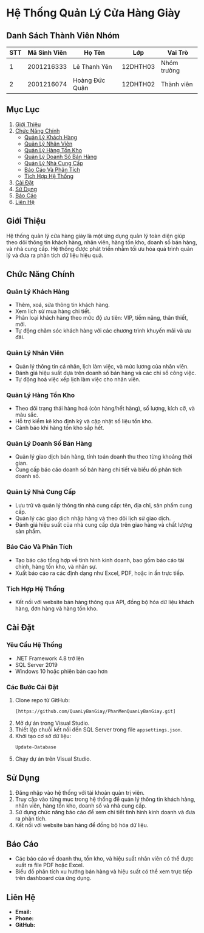 # Hệ Thống Quản Lý Cửa Hàng Giày
## Danh Sách Thành Viên Nhóm

| STT | Mã Sinh Viên | Họ Tên          | Lớp          | Vai Trò      |
| --- | ------------ | --------------- | ------------ | ------------ |
| 1   | 2001216333     | Lê Thanh Yên    | 12DHTH03    | Nhóm trưởng |
| 2   | 2001216074     | Hoàng Đức Quân      | 12DHTH02    | Thành viên |


## Mục Lục
1. [Giới Thiệu](#giới-thiệu)
2. [Chức Năng Chính](#chức-năng-chính)
    - [Quản Lý Khách Hàng](#quản-lý-khách-hàng)
    - [Quản Lý Nhân Viên](#quản-lý-nhân-viên)
    - [Quản Lý Hàng Tồn Kho](#quản-lý-hàng-tồn-kho)
    - [Quản Lý Doanh Số Bán Hàng](#quản-lý-doanh-số-bán-hàng)
    - [Quản Lý Nhà Cung Cấp](#quản-lý-nhà-cung-cấp)
    - [Báo Cáo Và Phân Tích](#báo-cáo-và-phân-tích)
    - [Tích Hợp Hệ Thống](#tích-hợp-hệ-thống)
3. [Cài Đặt](#cài-đặt)
4. [Sử Dụng](#sử-dụng)
5. [Báo Cáo](#báo-cáo)
6. [Liên Hệ](#liên-hệ)

## Giới Thiệu
Hệ thống quản lý cửa hàng giày là một ứng dụng quản lý toàn diện giúp theo dõi thông tin khách hàng, nhân viên, hàng tồn kho, doanh số bán hàng, và nhà cung cấp. Hệ thống được phát triển nhằm tối ưu hóa quá trình quản lý và đưa ra phân tích dữ liệu hiệu quả.

## Chức Năng Chính

### Quản Lý Khách Hàng
- Thêm, xoá, sửa thông tin khách hàng.
- Xem lịch sử mua hàng chi tiết.
- Phân loại khách hàng theo mức độ ưu tiên: VIP, tiềm năng, thân thiết, mới.
- Tự động chăm sóc khách hàng với các chương trình khuyến mãi và ưu đãi.

### Quản Lý Nhân Viên
- Quản lý thông tin cá nhân, lịch làm việc, và mức lương của nhân viên.
- Đánh giá hiệu suất dựa trên doanh số bán hàng và các chỉ số công việc.
- Tự động hoá việc xếp lịch làm việc cho nhân viên.

### Quản Lý Hàng Tồn Kho
- Theo dõi trạng thái hàng hoá (còn hàng/hết hàng), số lượng, kích cỡ, và màu sắc.
- Hỗ trợ kiểm kê kho định kỳ và cập nhật số liệu tồn kho.
- Cảnh báo khi hàng tồn kho sắp hết.

### Quản Lý Doanh Số Bán Hàng
- Quản lý giao dịch bán hàng, tính toán doanh thu theo từng khoảng thời gian.
- Cung cấp báo cáo doanh số bán hàng chi tiết và biểu đồ phân tích doanh số.

### Quản Lý Nhà Cung Cấp
- Lưu trữ và quản lý thông tin nhà cung cấp: tên, địa chỉ, sản phẩm cung cấp.
- Quản lý các giao dịch nhập hàng và theo dõi lịch sử giao dịch.
- Đánh giá hiệu suất của nhà cung cấp dựa trên giao hàng và chất lượng sản phẩm.

### Báo Cáo Và Phân Tích
- Tạo báo cáo tổng hợp về tình hình kinh doanh, bao gồm báo cáo tài chính, hàng tồn kho, và nhân sự.
- Xuất báo cáo ra các định dạng như Excel, PDF, hoặc in ấn trực tiếp.

### Tích Hợp Hệ Thống
- Kết nối với website bán hàng thông qua API, đồng bộ hóa dữ liệu khách hàng, đơn hàng và hàng tồn kho.

## Cài Đặt
### Yêu Cầu Hệ Thống
- .NET Framework 4.8 trở lên
- SQL Server 2019
- Windows 10 hoặc phiên bản cao hơn

### Các Bước Cài Đặt
1. Clone repo từ GitHub:
    ```bash
   [https://github.com/QuanLyBanGiay/PhanMenQuanLyBanGiay.git]
    ```
2. Mở dự án trong Visual Studio.
3. Thiết lập chuỗi kết nối đến SQL Server trong file `appsettings.json`.
4. Khởi tạo cơ sở dữ liệu:
    ```bash
    Update-Database
    ```
5. Chạy dự án trên Visual Studio.

## Sử Dụng
1. Đăng nhập vào hệ thống với tài khoản quản trị viên.
2. Truy cập vào từng mục trong hệ thống để quản lý thông tin khách hàng, nhân viên, hàng tồn kho, doanh số và nhà cung cấp.
3. Sử dụng chức năng báo cáo để xem chi tiết tình hình kinh doanh và đưa ra phân tích.
4. Kết nối với website bán hàng để đồng bộ hóa dữ liệu.

## Báo Cáo
- Các báo cáo về doanh thu, tồn kho, và hiệu suất nhân viên có thể được xuất ra file PDF hoặc Excel.
- Biểu đồ phân tích xu hướng bán hàng và hiệu suất có thể xem trực tiếp trên dashboard của ứng dụng.

## Liên Hệ
- **Email:**
- **Phone:**
- **GitHub:**

